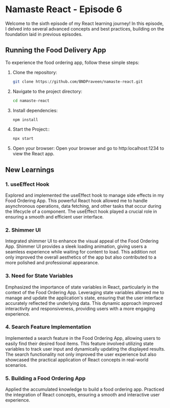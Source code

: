# Namaste React - Episode 6

Welcome to the sixth episode of my React learning journey! In this episode, I delved into several advanced concepts and best practices, building on the foundation laid in previous episodes.

## Running the Food Delivery App

To experience the food ordering app, follow these simple steps:

1. Clone the repository:

   ```bash
   git clone https://github.com/BNDPraveen/namaste-react.git

   ```

2. Navigate to the project directory:

   ```bash
   cd namaste-react

   ```

3. Install dependencies:

   ```bash
   npm install

   ```

4. Start the Project::

   ```bash
   npx start

   ```

5. Open your browser:
   Open your browser and go to http:localhost:1234 to view the React app.

## New Learnings

### 1. useEffect Hook

Explored and implemented the useEffect hook to manage side effects in my Food Ordering App. This powerful React hook allowed me to handle asynchronous operations, data fetching, and other tasks that occur during the lifecycle of a component. The useEffect hook played a crucial role in ensuring a smooth and efficient user interface.

### 2. Shimmer UI

Integrated shimmer UI to enhance the visual appeal of the Food Ordering App. Shimmer UI provides a sleek loading animation, giving users a seamless experience while waiting for content to load. This addition not only improved the overall aesthetics of the app but also contributed to a more polished and professional appearance.

### 3. Need for State Variables

Emphasized the importance of state variables in React, particularly in the context of the Food Ordering App. Leveraging state variables allowed me to manage and update the application's state, ensuring that the user interface accurately reflected the underlying data. This dynamic approach improved interactivity and responsiveness, providing users with a more engaging experience.

### 4. Search Feature Implementation

Implemented a search feature in the Food Ordering App, allowing users to easily find their desired food items. This feature involved utilizing state variables to track user input and dynamically updating the displayed results. The search functionality not only improved the user experience but also showcased the practical application of React concepts in real-world scenarios.

### 5. Building a Food Ordering App

Applied the accumulated knowledge to build a food ordering app. Practiced the integration of React concepts, ensuring a smooth and interactive user experience.

